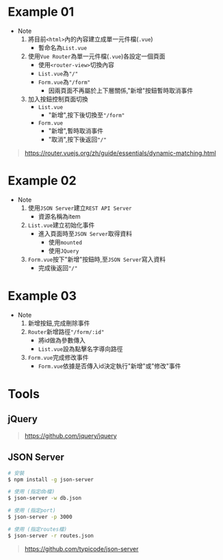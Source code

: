 # Example 01

* Note
    1. 將目前`<html>`內的內容建立成單一元件檔(`.vue`)
        * 暫命名為`List.vue`
    2. 使用`Vue Router`為單一元件檔(`.vue`)各設定一個頁面
        * 使用`<router-view>`切換內容
        * `List.vue`為`"/"`
        * `Form.vue`為`"/form"`
            * 因兩頁面不再屬於上下層關係,"新增"按鈕暫時取消事件
    3. 加入按鈕控制頁面切換
        * `List.vue`
            * "新增",按下後切換至`"/form"`
        * `Form.vue`
            * "新增",暫時取消事件
            * "取消",按下後返回`"/"`

> https://router.vuejs.org/zh/guide/essentials/dynamic-matching.html

# Example 02

* Note
    1. 使用`JSON Server`建立`REST API Server`
        * 資源名稱為item
    2. `List.vue`建立初始化事件
        * 進入頁面時至`JSON Server`取得資料
            * 使用`mounted`
            * 使用`JQuery`
    3. `Form.vue`按下"新增"按鈕時,至`JSON Server`寫入資料
        * 完成後返回`"/"`

# Example 03

* Note
    1. 新增按鈕,完成刪除事件
    2. `Router`新增路徑`"/form/:id"`
        * 將id做為參數傳入
        * `List.vue`設為點擊名字導向路徑
    3. `Form.vue`完成修改事件
        * `Form.vue`依據是否傳入id決定執行"新增"或"修改"事件

# Tools

## jQuery
> https://github.com/jquery/jquery

## JSON Server
```bash
# 安裝
$ npm install -g json-server

# 使用 (指定db檔)
$ json-server -w db.json

# 使用 (指定port)
$ json-server -p 3000

# 使用 (指定routes檔)
$ json-server -r routes.json
```

> https://github.com/typicode/json-server